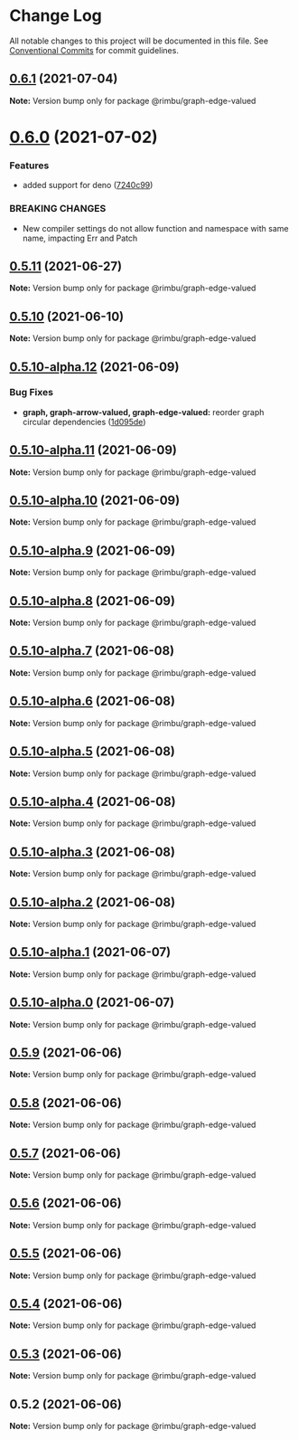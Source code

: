 # Change Log

All notable changes to this project will be documented in this file.
See [Conventional Commits](https://conventionalcommits.org) for commit guidelines.

## [0.6.1](https://github.com/rimbu-org/rimbu/compare/@rimbu/graph-edge-valued@0.6.0...@rimbu/graph-edge-valued@0.6.1) (2021-07-04)

**Note:** Version bump only for package @rimbu/graph-edge-valued





# [0.6.0](https://github.com/rimbu-org/rimbu/compare/@rimbu/graph-edge-valued@0.5.11...@rimbu/graph-edge-valued@0.6.0) (2021-07-02)


### Features

* added support for deno ([7240c99](https://github.com/rimbu-org/rimbu/commit/7240c998904822e098d2abf6e8e6deda4f165f11))


### BREAKING CHANGES

* New compiler settings do not allow function and namespace with same name, impacting
Err and Patch





## [0.5.11](https://github.com/rimbu-org/rimbu/compare/@rimbu/graph-edge-valued@0.5.10...@rimbu/graph-edge-valued@0.5.11) (2021-06-27)

**Note:** Version bump only for package @rimbu/graph-edge-valued





## [0.5.10](https://github.com/rimbu-org/rimbu/compare/@rimbu/graph-edge-valued@0.5.10-alpha.12...@rimbu/graph-edge-valued@0.5.10) (2021-06-10)

**Note:** Version bump only for package @rimbu/graph-edge-valued





## [0.5.10-alpha.12](https://github.com/rimbu-org/rimbu/compare/@rimbu/graph-edge-valued@0.5.10-alpha.11...@rimbu/graph-edge-valued@0.5.10-alpha.12) (2021-06-09)


### Bug Fixes

* **graph, graph-arrow-valued, graph-edge-valued:** reorder graph circular dependencies ([1d095de](https://github.com/rimbu-org/rimbu/commit/1d095de21f00b21c353954394a09987835b1097a))





## [0.5.10-alpha.11](https://github.com/rimbu-org/rimbu/compare/@rimbu/graph-edge-valued@0.5.10-alpha.10...@rimbu/graph-edge-valued@0.5.10-alpha.11) (2021-06-09)

**Note:** Version bump only for package @rimbu/graph-edge-valued





## [0.5.10-alpha.10](https://github.com/rimbu-org/rimbu/compare/@rimbu/graph-edge-valued@0.5.10-alpha.9...@rimbu/graph-edge-valued@0.5.10-alpha.10) (2021-06-09)

**Note:** Version bump only for package @rimbu/graph-edge-valued





## [0.5.10-alpha.9](https://github.com/rimbu-org/rimbu/compare/@rimbu/graph-edge-valued@0.5.10-alpha.8...@rimbu/graph-edge-valued@0.5.10-alpha.9) (2021-06-09)

**Note:** Version bump only for package @rimbu/graph-edge-valued





## [0.5.10-alpha.8](https://github.com/rimbu-org/rimbu/compare/@rimbu/graph-edge-valued@0.5.10-alpha.7...@rimbu/graph-edge-valued@0.5.10-alpha.8) (2021-06-09)

**Note:** Version bump only for package @rimbu/graph-edge-valued





## [0.5.10-alpha.7](https://github.com/rimbu-org/rimbu/compare/@rimbu/graph-edge-valued@0.5.10-alpha.6...@rimbu/graph-edge-valued@0.5.10-alpha.7) (2021-06-08)

**Note:** Version bump only for package @rimbu/graph-edge-valued





## [0.5.10-alpha.6](https://github.com/rimbu-org/rimbu/compare/@rimbu/graph-edge-valued@0.5.10-alpha.5...@rimbu/graph-edge-valued@0.5.10-alpha.6) (2021-06-08)

**Note:** Version bump only for package @rimbu/graph-edge-valued





## [0.5.10-alpha.5](https://github.com/rimbu-org/rimbu/compare/@rimbu/graph-edge-valued@0.5.10-alpha.4...@rimbu/graph-edge-valued@0.5.10-alpha.5) (2021-06-08)

**Note:** Version bump only for package @rimbu/graph-edge-valued





## [0.5.10-alpha.4](https://github.com/rimbu-org/rimbu/compare/@rimbu/graph-edge-valued@0.5.10-alpha.3...@rimbu/graph-edge-valued@0.5.10-alpha.4) (2021-06-08)

**Note:** Version bump only for package @rimbu/graph-edge-valued





## [0.5.10-alpha.3](https://github.com/rimbu-org/rimbu/compare/@rimbu/graph-edge-valued@0.5.10-alpha.2...@rimbu/graph-edge-valued@0.5.10-alpha.3) (2021-06-08)

**Note:** Version bump only for package @rimbu/graph-edge-valued





## [0.5.10-alpha.2](https://github.com/rimbu-org/rimbu/compare/@rimbu/graph-edge-valued@0.5.10-alpha.1...@rimbu/graph-edge-valued@0.5.10-alpha.2) (2021-06-08)

**Note:** Version bump only for package @rimbu/graph-edge-valued





## [0.5.10-alpha.1](https://github.com/rimbu-org/rimbu/compare/@rimbu/graph-edge-valued@0.5.10-alpha.0...@rimbu/graph-edge-valued@0.5.10-alpha.1) (2021-06-07)

**Note:** Version bump only for package @rimbu/graph-edge-valued





## [0.5.10-alpha.0](https://github.com/rimbu-org/rimbu/compare/@rimbu/graph-edge-valued@0.5.9...@rimbu/graph-edge-valued@0.5.10-alpha.0) (2021-06-07)

**Note:** Version bump only for package @rimbu/graph-edge-valued





## [0.5.9](https://github.com/rimbu-org/rimbu/compare/@rimbu/graph-edge-valued@0.5.8...@rimbu/graph-edge-valued@0.5.9) (2021-06-06)

**Note:** Version bump only for package @rimbu/graph-edge-valued





## [0.5.8](https://github.com/rimbu-org/rimbu/compare/@rimbu/graph-edge-valued@0.5.7...@rimbu/graph-edge-valued@0.5.8) (2021-06-06)

**Note:** Version bump only for package @rimbu/graph-edge-valued





## [0.5.7](https://github.com/rimbu-org/rimbu/compare/@rimbu/graph-edge-valued@0.5.6...@rimbu/graph-edge-valued@0.5.7) (2021-06-06)

**Note:** Version bump only for package @rimbu/graph-edge-valued





## [0.5.6](https://github.com/rimbu-org/rimbu/compare/@rimbu/graph-edge-valued@0.5.5...@rimbu/graph-edge-valued@0.5.6) (2021-06-06)

**Note:** Version bump only for package @rimbu/graph-edge-valued





## [0.5.5](https://github.com/rimbu-org/rimbu/compare/@rimbu/graph-edge-valued@0.5.4...@rimbu/graph-edge-valued@0.5.5) (2021-06-06)

**Note:** Version bump only for package @rimbu/graph-edge-valued





## [0.5.4](https://github.com/rimbu-org/rimbu/compare/@rimbu/graph-edge-valued@0.5.3...@rimbu/graph-edge-valued@0.5.4) (2021-06-06)

**Note:** Version bump only for package @rimbu/graph-edge-valued





## [0.5.3](https://github.com/rimbu-org/rimbu/compare/@rimbu/graph-edge-valued@0.5.2...@rimbu/graph-edge-valued@0.5.3) (2021-06-06)

**Note:** Version bump only for package @rimbu/graph-edge-valued





## 0.5.2 (2021-06-06)

**Note:** Version bump only for package @rimbu/graph-edge-valued
